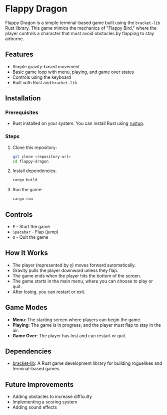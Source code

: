# Flappy Dragon

Flappy Dragon is a simple terminal-based game built using the `bracket-lib` Rust library. This game mimics the mechanics of "Flappy Bird," where the player controls a character that must avoid obstacles by flapping to stay airborne.

## Features
- Simple gravity-based movement
- Basic game loop with menu, playing, and game over states
- Controls using the keyboard
- Built with Rust and `bracket-lib`

## Installation
### Prerequisites
- Rust installed on your system. You can install Rust using [rustup](https://rustup.rs/).

### Steps
1. Clone this repository:
   ```sh
   git clone <repository-url>
   cd flappy-dragon
   ```
2. Install dependencies:
   ```sh
   cargo build
   ```
3. Run the game:
   ```sh
   cargo run
   ```

## Controls
- `P` - Start the game
- `Spacebar` - Flap (jump)
- `Q` - Quit the game

## How It Works
- The player (represented by `@`) moves forward automatically.
- Gravity pulls the player downward unless they flap.
- The game ends when the player hits the bottom of the screen.
- The game starts in the main menu, where you can choose to play or quit.
- After losing, you can restart or exit.

## Game Modes
- **Menu**: The starting screen where players can begin the game.
- **Playing**: The game is in progress, and the player must flap to stay in the air.
- **Game Over**: The player has lost and can restart or quit.

## Dependencies
- [bracket-lib](https://crates.io/crates/bracket-lib): A Rust game development library for building roguelikes and terminal-based games.

## Future Improvements
- Adding obstacles to increase difficulty
- Implementing a scoring system
- Adding sound effects
